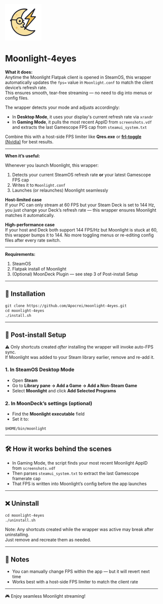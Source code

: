 <!-- badge-style for a small logo -->
<p align="left">
  <img src="images/moonlight-4eyes.png" alt="Moonlight Wrapper logo" width="120"/>
</p>

# Moonlight-4eyes

**What it does:**  
Anytime the Moonlight Flatpak client is opened in SteamOS, this wrapper automatically updates the `fps=` value in `Moonlight.conf` to match the client device’s refresh rate.  
This ensures smooth, tear-free streaming — no need to dig into menus or config files.

The wrapper detects your mode and adjusts accordingly:
- In **Desktop Mode**, it uses your display's current refresh rate via `xrandr`
- In **Gaming Mode**, it pulls the most recent AppID from `screenshots.vdf` and extracts the last Gamescope FPS cap from `steamui_system.txt`

Combine this with a host-side FPS limiter like **Qres.exe** or [**frl-toggle** (Nvidia)](https://github.com/FrogTheFrog/frl-toggle) for best results.

---

**When it’s useful:**

Whenever you launch Moonlight, this wrapper:
1. Detects your current SteamOS refresh rate **or** your latest Gamescope FPS cap
2. Writes it to `Moonlight.conf`
3. Launches (or relaunches) Moonlight seamlessly

**Host-limited case**  
If your PC can only stream at 60 FPS but your Steam Deck is set to 144 Hz, you just change your Deck’s refresh rate — this wrapper ensures Moonlight matches it automatically.

**High-performance case**  
If your host and Deck both support 144 FPS/Hz but Moonlight is stuck at 60, this wrapper bumps it to 144. No more toggling menus or re-editing config files after every rate switch.

---

**Requirements:**
1. SteamOS
2. Flatpak install of Moonlight
3. (Optional) MoonDeck Plugin — see step 3 of Post-install Setup

---

## 🚀 Installation

```
git clone https://github.com/Apocrei/moonlight-4eyes.git
cd moonlight-4eyes
./install.sh
```

---

## 🔧 Post-install Setup

⚠️ Only shortcuts created *after* installing the wrapper will invoke auto-FPS sync.  
If Moonlight was added to your Steam library earlier, remove and re-add it.

### 1. In SteamOS Desktop Mode
- Open **Steam**
- Go to **Library pane → Add a Game → Add a Non-Steam Game**
- Select **Moonlight** and click **Add Selected Programs**

### 2. In MoonDeck’s settings (optional)
- Find the **Moonlight executable** field
- Set it to:

```
$HOME/bin/moonlight
```

---

## 🛠️ How it works behind the scenes

- In Gaming Mode, the script finds your most recent Moonlight AppID from `screenshots.vdf`
- Then parses `steamui_system.txt` to extract the last Gamescope framerate cap
- That FPS is written into Moonlight’s config before the app launches

---

## ❌ Uninstall

```
cd moonlight-4eyes
./uninstall.sh
```

Note: Any shortcuts created while the wrapper was active may break after uninstalling.  
Just remove and recreate them as needed.

---

## 📝 Notes

- You can manually change FPS within the app — but it will revert next time
- Works best with a host-side FPS limiter to match the client rate

---

🎮 Enjoy seamless Moonlight streaming!
